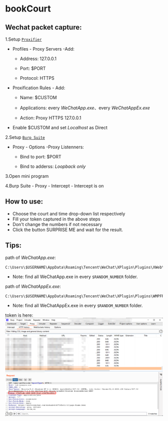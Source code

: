 # bookCourt
## Wechat packet capture:

1.Setup [`Proxifier`](https://www.proxifier.com/)
  
  - Profiles - Proxy Servers -Add:
    
    - Address: 127.0.0.1
      
    - Port: $PORT
      
    - Protocol: HTTPS
      
  - Proxification Rules - Add:
    
    - Name: $CUSTOM
      
    - Applications: every *WeChatApp.exe*、every *WeChatAppEx.exe*
      
    - Action: Proxy HTTPS 127.0.0.1
      
  - Enable $CUSTOM and set *Localhost* as Direct
  
2.Setup [`Burp Suite`](https://portswigger.net/burp)
  
  - Proxy - Options -Proxy Listenners:
    
    - Bind to port: $PORT
      
    - Bind to adderss: *Loopback only*
    
3.Open mini program

4.Burp Suite - Proxy - Intercept - Intercept is on

## How to use:
- Choose the court and time drop-down list respectively
- Fill your token captured in the above steps
- Don't change the numbers if not necessary
- Click the button SURPRISE ME and wait for the result.

## Tips:
path of *WeChatApp.exe*:
````shell
C:\Users\$USERNAME\AppData\Roaming\Tencent\WeChat\XPlugin\Plugins\XWeb\$RANDOM_NUMBER\extracted\wechatapp.exe
````
- Note: find all WeChatApp.exe in every `$RANDOM_NUMBER` folder.

path of *WeChatAppEx.exe*:
````shell
C:\Users\$USERNAME\AppData\Roaming\Tencent\WeChat\XPlugin\Plugins\WMPFRuntime\$RANDOM_NUMBER\extracted\runtime\WeChatAppEx.exe
````
- Note: find all WeChatAppEx.exe in every `$RANDOM_NUMBER` folder.

token is here:
![img.png](src/img.png)